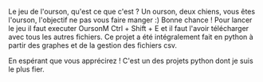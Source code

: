 Le jeu de l'ourson, qu'est ce que c'est ? Un ourson, deux chiens, vous êtes l'ourson, l'objectif ne pas vous faire manger :) Bonne chance !
Pour lancer le jeu il faut executer OursonM Ctrl + Shift + E et il faut l'avoir télécharger avec tous les autres fichiers. 
Ce projet a été intégralement fait en python à partir des graphes et de la gestion des fichiers csv.

En espérant que vous apprécirez ! C'est un des projets python dont je suis le plus fier.
